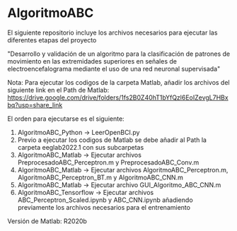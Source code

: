 # AlgoritmoABC

El siguiente repositorio incluye los archivos necesarios para ejecutar las diferentes 
etapas del proyecto

"Desarrollo y validación de un algoritmo para la clasificación de 
patrones de movimiento en las extremidades superiores en señales de electroencefalograma 
mediante el uso de una red neuronal supervisada"

Nota: Para ejecutar los codigos de la carpeta Matlab, añadir los archivos del siguiente link en el Path de Matlab:
https://drive.google.com/drive/folders/1fs2B0Z40hT1bYfQzl6EoIZevgL7HBxbq?usp=share_link

El orden para ejecutarse es el siguiente:
1. AlgoritmoABC_Python -> LeerOpenBCI.py
2. Previo a ejecutar los codigos de Matlab se debe añadir al Path la carpeta eeglab2022.1 con sus subcarpetas
3. AlgoritmoABC_Matlab -> Ejecutar archivos PreprocesadoABC_Perceptron.m y PreprocesadoABC_Conv.m
5. AlgoritmoABC_Matlab -> Ejecutar archivos AlgoritmoABC_Perceptron.m, AlgoritmoABC_Perceptron_BT.m y AlgoritmoABC_CNN.m
6. AlgoritmoABC_Matlab -> Ejecutar archivo GUI_Algoritmo_ABC_CNN.m
7. AlgoritmoABC_Tensorflow -> Ejecutar archivos ABC_Perceptron_Scaled.ipynb y ABC_CNN.ipynb añadiendo previamente los archivos necesarios para el entrenamiento

Versión de Matlab: R2020b
